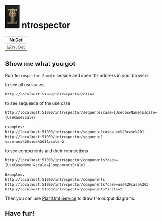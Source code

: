 # ![Logo](.docs/Imperium.jpg) ntrospector

| NuGet |
|-------|
|[![NuGet](https://img.shields.io/nuget/v/Introspector.svg)](https://www.nuget.org/packages/Introspector/)|

## Show me what you got

Run `Introspector.Sample` service and open the address in your browser:

to see all use cases
```
http://localhost:51000/introspector/cases
```

to see sequence of the use case
```
http://localhost:51000/introspector/sequence?case={UseCaseName}&scale={UseCaseScale}

Examples:
http://localhost:51000/introspector/sequence?case=use%20case%201
http://localhost:51000/introspector/sequence?case=use%20case%201&scale=2
```

to see components and their connections
```
http://localhost:51000/introspector/components?case={UseCaseName}&scale={ComponentsScale}

Examples:
http://localhost:51000/introspector/components
http://localhost:51000/introspector/components?case=use%20case%201
http://localhost:51000/introspector/components?scale=2
```

Then you can use [PlantUml Service](https://www.plantuml.com/) to draw the output diagrams.

## Have fun!